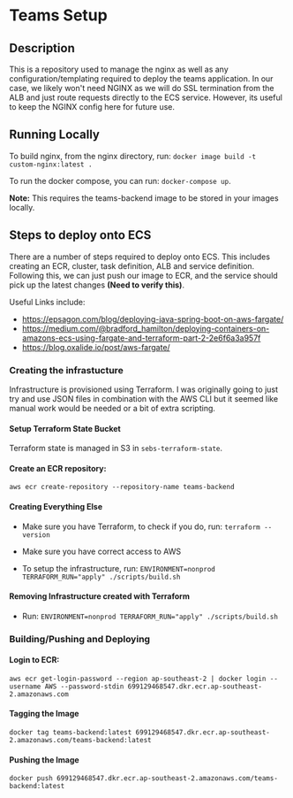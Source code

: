 # Teams Setup

## Description

This is a repository used to manage the nginx as well as any configuration/templating required to deploy the teams application.
In our case, we likely won't need NGINX as we will do SSL termination from the ALB and just route requests directly to the ECS service. However, its useful to keep the NGINX config here for future use.

## Running Locally

To build nginx, from the nginx directory, run: `docker image build -t custom-nginx:latest .`

To run the docker compose, you can run: `docker-compose up`.

**Note:** This requires the teams-backend image to be stored in your images locally.

## Steps to deploy onto ECS

There are a number of steps required to deploy onto ECS. This includes creating an ECR, cluster, task definition, ALB and service definition. Following this, we can just push our image to ECR, and the service should pick up the latest changes **(Need to verify this)**.

Useful Links include:

- https://epsagon.com/blog/deploying-java-spring-boot-on-aws-fargate/
- https://medium.com/@bradford_hamilton/deploying-containers-on-amazons-ecs-using-fargate-and-terraform-part-2-2e6f6a3a957f
- https://blog.oxalide.io/post/aws-fargate/

### Creating the infrastucture

Infrastructure is provisioned using Terraform. I was originally going to just try and use JSON files in combination with the AWS CLI but it seemed like manual work would be needed or a bit of extra scripting.

#### Setup Terraform State Bucket

Terraform state is managed in S3 in `sebs-terraform-state`.

#### Create an ECR repository:

```
aws ecr create-repository --repository-name teams-backend
```

#### Creating Everything Else

- Make sure you have Terraform, to check if you do, run: `terraform --version`

- Make sure you have correct access to AWS

- To setup the infrastructure, run: `ENVIRONMENT=nonprod TERRAFORM_RUN="apply" ./scripts/build.sh`

#### Removing Infrastructure created with Terraform

- Run: `ENVIRONMENT=nonprod TERRAFORM_RUN="apply" ./scripts/build.sh`

### Building/Pushing and Deploying

#### Login to ECR:

```
aws ecr get-login-password --region ap-southeast-2 | docker login --username AWS --password-stdin 699129468547.dkr.ecr.ap-southeast-2.amazonaws.com
```

#### Tagging the Image

```
docker tag teams-backend:latest 699129468547.dkr.ecr.ap-southeast-2.amazonaws.com/teams-backend:latest
```

#### Pushing the Image

```
docker push 699129468547.dkr.ecr.ap-southeast-2.amazonaws.com/teams-backend:latest
```
